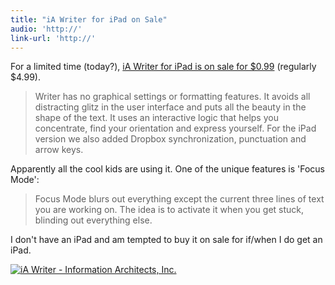 ```yaml
---
title: "iA Writer for iPad on Sale"
audio: 'http://'
link-url: 'http://'
---
```

<p>For a limited time (today?), <a href="http://click.linksynergy.com/fs-bin/stat?id=6PFrOqNV4B8&offerid=146261&type=3&subid=0&tmpid=1826&RD_PARM1=http%253A%252F%252Fitunes.apple.com%252Fca%252Fapp%252Fia-writer%252Fid392502056%253Fmt%253D8%2526uo%253D4%2526partnerId%253D30" target="itunes_store">iA Writer for iPad is on sale for $0.99</a> (regularly $4.99).</p>
<blockquote><p>Writer has no graphical settings or formatting features. It avoids all distracting glitz in the user interface and puts all the beauty in the shape of the text. It uses an interactive logic that helps you concentrate, find your orientation and express yourself. For the iPad version we also added Dropbox synchronization, punctuation and arrow keys.</p></blockquote>
<p>Apparently all the cool kids are using it. One of the unique features is 'Focus Mode':</p>
<blockquote><p>Focus Mode blurs out everything except the current three lines of text you are working on. The idea is to activate it when you get stuck, blinding out everything else.</p></blockquote>
<p>I don't have an iPad and am tempted to buy it on sale for if/when I do get an iPad.</p>
<p><a href="http://click.linksynergy.com/fs-bin/stat?id=6PFrOqNV4B8&offerid=146261&type=3&subid=0&tmpid=1826&RD_PARM1=http%253A%252F%252Fitunes.apple.com%252Fca%252Fapp%252Fia-writer%252Fid392502056%253Fmt%253D8%2526uo%253D4%2526partnerId%253D30" target="itunes_store"><img src="http://ax.phobos.apple.com.edgesuite.net/images/web/linkmaker/badge_appstore-lrg.gif" alt="iA Writer - Information Architects, Inc." style="border: 0;"/></a></p>
